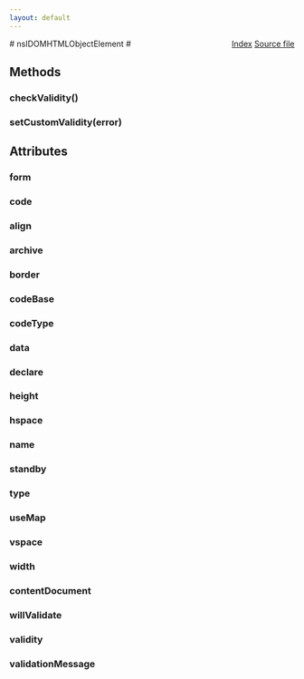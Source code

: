 ```yaml
---
layout: default
---
```

<div class='links' style='float:right'><a href="../index.html">Index</a>
<a href="http://dxr.mozilla.org/mozilla-central/source/dom/interfaces/html/nsIDOMHTMLObjectElement.idl">Source file</a>
</div>
# nsIDOMHTMLObjectElement #

## Methods ##

### checkValidity() ###

### setCustomValidity(error) ###

## Attributes ##

### form ###

### code ###

### align ###

### archive ###

### border ###

### codeBase ###

### codeType ###

### data ###

### declare ###

### height ###

### hspace ###

### name ###

### standby ###

### type ###

### useMap ###

### vspace ###

### width ###

### contentDocument ###

### willValidate ###

### validity ###

### validationMessage ###
